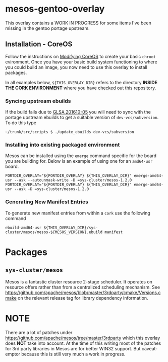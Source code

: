 # mesos-gentoo-overlay
This overlay contains a WORK IN PROGRESS for some items I've been missing in the gentoo portage upstream.

## Installation - CoreOS
Follow the instructions on [Modifying CoreOS](https://coreos.com/os/docs/latest/sdk-modifying-coreos.html) to create your basic `chroot` evironment. Once you have your basic build system functioning to where you could build an image, you now need to use this overlay to install packages. 

In all examples below, `${THIS_OVERLAY_DIR}` refers to the directory **INSIDE THE CORK ENVIRONMENT** where you have checked out this repository.
### Syncing upstream ebuilds
If the build fails due to [GLSA 201610-05](https://security.gentoo.org/glsa/201610-05) you will need to sync with the portage upstream ebuilds to get a suitable version of `dev-vcs/subversion`. To do this type

```
~/trunk/src/scripts $ ./update_ebuilds dev-vcs/subversion
```

### Installing into existing packaged environment
Mesos can be installed using the `emerge` command specific for the board you are building for. Below is an example of using one for an `amd64-usr` board.

```
PORTDIR_OVERLAY="${PORTDIR_OVERLAY} ${THIS_OVERLAY_DIR}" emerge-amd64-usr --ask --autounmask-write -D =sys-cluster/mesos-1.2.0
PORTDIR_OVERLAY="${PORTDIR_OVERLAY} ${THIS_OVERLAY_DIR}" emerge-amd64-usr --ask -D =sys-cluster/mesos-1.2.0
```
### Generating New Manifest Entries
To generate new manifest entries from within a `cork` use the following command

```
ebuild-amd64-usr ${THIS_OVERLAY_DIR}/sys-cluster/mesos/mesos-${MESOS_VERSION}.ebuild manifest
```

# Packages
## `sys-cluster/mesos`
Mesos is a fantastic cluster resource 2-stage scheduler. It operates on resource offers rather than from a centralized scheduling mechanism. See https://github.com/apache/mesos/blob/master/3rdparty/cmake/Versions.cmake on the relevant release tag for library dependency information.

# NOTE
There are a lot of patches under https://github.com/apache/mesos/tree/master/3rdparty which this overlay does **NOT** take into account. At the time of this writing most of the patches for 3rd party libraries in Mesos are for better WIN32 support. But caveat-emptor because this is still very much a work in progress.
